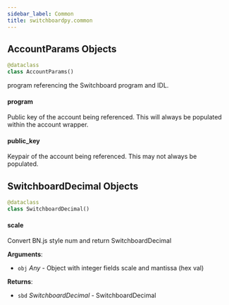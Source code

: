 ```yaml
---
sidebar_label: Common
title: switchboardpy.common
---
```


## AccountParams Objects

```python
@dataclass
class AccountParams()
```

program referencing the Switchboard program and IDL.

#### program

Public key of the account being referenced. This will always be populated
within the account wrapper.

#### public_key

Keypair of the account being referenced. This may not always be populated.

## SwitchboardDecimal Objects

```python
@dataclass
class SwitchboardDecimal()
```

#### scale

Convert BN.js style num and return SwitchboardDecimal

**Arguments**:

- `obj` _Any_ - Object with integer fields scale and mantissa (hex val)

**Returns**:

- `sbd` _SwitchboardDecimal_ - SwitchboardDecimal
